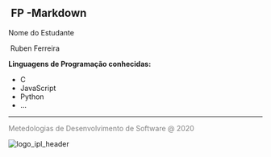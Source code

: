 <h2><b> FP -Markdown </b></h2>

Nome do Estudante 

​	Ruben Ferreira

<b>Linguagens de Programação conhecidas: </b>

<ul>
  <LI>C</LI>
  <LI>JavaScript</LI>
  <LI>Python</LI>
  <LI>...</LI>
</ul>

---

<span style='color:grey'> Metedologias de Desenvolvimento de Software @ 2020 </span>



![logo_ipl_header](https://user-images.githubusercontent.com/73401049/110485232-56601100-80e3-11eb-8ad7-1440a0821466.png)


